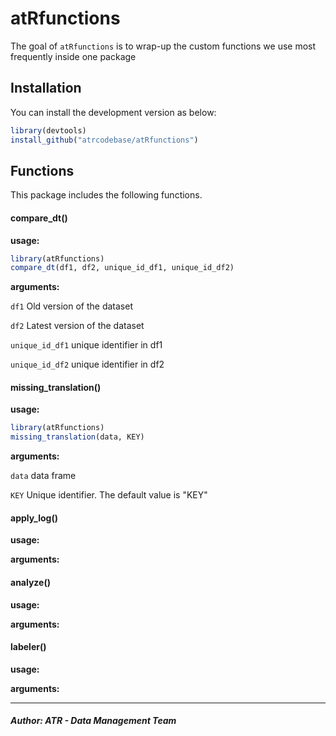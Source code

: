 
# atRfunctions

<!-- badges: start -->
<!-- badges: end -->

The goal of `atRfunctions` is to wrap-up the custom functions we use most frequently inside one package

## Installation

You can install the development version as below:

``` r
library(devtools)
install_github("atrcodebase/atRfunctions")
```

## Functions
This package includes the following functions.

#### compare_dt()

**usage:**

```r
library(atRfunctions)
compare_dt(df1, df2, unique_id_df1, unique_id_df2)
```

**arguments:**

  `df1` Old version of the dataset

  `df2` Latest version of the dataset

  `unique_id_df1` unique identifier in df1

  `unique_id_df2` unique identifier in df2


#### missing_translation()

**usage:**

```r
library(atRfunctions)
missing_translation(data, KEY)
```

**arguments:**

  `data` data frame
  
  `KEY` Unique identifier. The default value is "KEY"


#### apply_log()

**usage:**

**arguments:**

  
#### analyze()

**usage:**

**arguments:**

#### labeler()

**usage:**

**arguments:**


***
##### Author: ATR - Data Management Team
